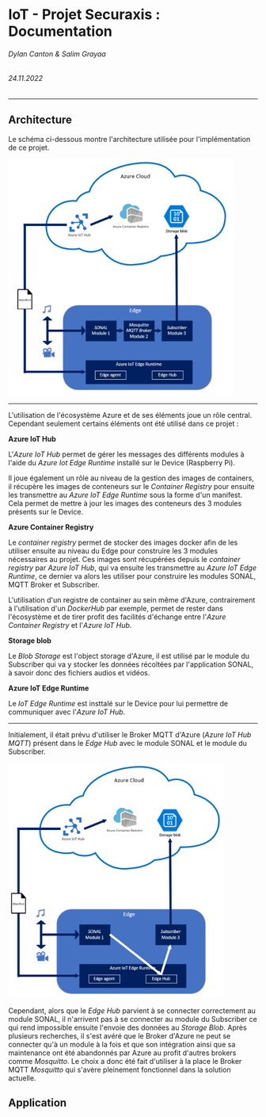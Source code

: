 # IoT - Projet Securaxis : Documentation 

###### Dylan Canton & Salim Grayaa

###### 24.11.2022

---



## Architecture

Le schéma ci-dessous montre l'architecture utilisée pour l'implémentation de ce projet.

<img src="media/schemaMosquitto.PNG" alt="schémaMosquitto" style="zoom:80%;" />

---



L'utilisation de l'écosystème Azure et de ses éléments joue un rôle central. Cependant seulement certains éléments ont été utilisé dans ce projet :

**Azure IoT Hub**

L'*Azure IoT Hub* permet de gérer les messages des différents modules à l'aide du *Azure Iot Edge Runtime* installé sur le Device (Raspberry Pi). 

Il joue également un rôle au niveau de la gestion des images de containers, il récupère les images de conteneurs sur le *Container Registry* pour ensuite les transmettre au *Azure IoT Edge Runtime* sous la forme d'un manifest. Cela permet de mettre à jour les images des conteneurs des 3 modules présents sur le Device.

**Azure Container Registry**

Le *container registry* permet de stocker des images docker afin de les utiliser ensuite au niveau du Edge pour construire les 3 modules nécessaires au projet. Ces images sont récupérées depuis le *container registry* par *Azure IoT Hub*, qui va ensuite les transmettre au *Azure IoT Edge Runtime*, ce dernier va alors les utiliser pour construire les modules SONAL, MQTT Broker et Subscriber. 

L'utilisation d'un registre de container au sein même d'Azure, contrairement à l'utilisation d'un *DockerHub* par exemple, permet de rester dans l'écosystème et de tirer profit des facilités d'échange entre l'*Azure Container Registry* et l'*Azure IoT Hub*. 

**Storage blob**

Le *Blob Storage* est l'object storage d'Azure, il est utilisé par le module du Subscriber qui va y stocker les données récoltées par l'application SONAL, à savoir donc des fichiers audios et vidéos. 

**Azure IoT Edge Runtime**

Le *IoT Edge Runtime* est insttalé sur le Device pour lui permettre de communiquer avec l'*Azure IoT Hub*. 

---



Initialement, il était prévu d'utiliser le Broker MQTT d'Azure (*Azure IoT Hub MQTT*) présent dans le *Edge Hub* avec le module SONAL et le module du Subscriber. 

<img src="media/schemaAzure.PNG" alt="schemaAzure" style="zoom:80%;" />

Cependant, alors que le *Edge Hub* parvient à se connecter correctement au module SONAL, il n'arrivent pas à se connecter au module du Subscriber ce qui rend impossible ensuite l'envoie des données au *Storage Blob*. Après plusieurs recherches, il s'est avéré que le Broker d'Azure ne peut se connecter qu'à un module à la fois et que son intégration ainsi que sa maintenance ont été abandonnés par Azure au profit d'autres brokers comme *Mosquitto*. Le choix a donc été fait d'utiliser à la place le Broker MQTT *Mosquitto* qui s'avère pleinement fonctionnel dans la solution actuelle. 



## Application


